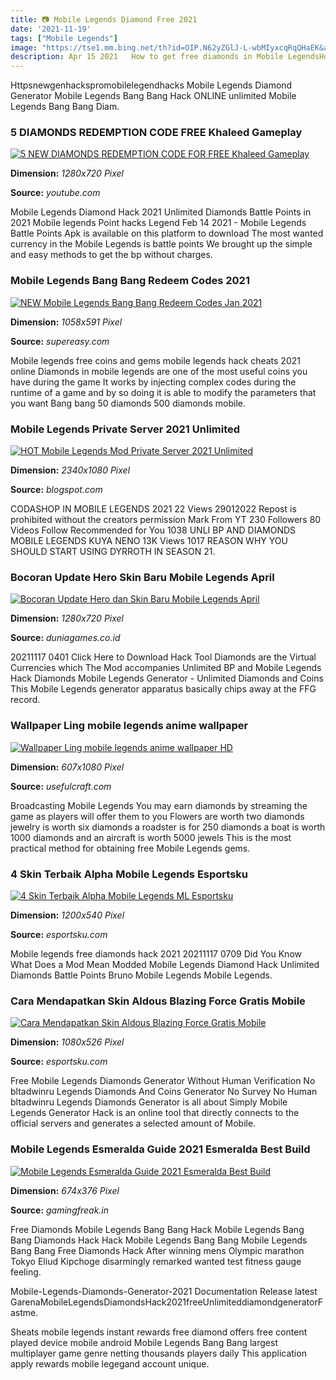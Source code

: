 ```yaml
---
title: 📷 Mobile Legends Diamond Free 2021
date: '2021-11-19'
tags: ["Mobile Legends"]
image: "https://tse1.mm.bing.net/th?id=OIP.N62yZGlJ-L-wbMIyxcqRqQHaEK&amp;pid=15.1"
description: Apr 15 2021   How to get free diamonds in Mobile LegendsHow to have diamonds in mobile legends for freeFree diamonds mobile legends Free diamonds mlbb 2021 D
---
```




Httpsnewgenhackspromobilelegendhacks Mobile Legends Diamond Generator Mobile Legends Bang Bang Hack ONLINE unlimited Mobile Legends Bang Bang Diam.



### 5 DIAMONDS REDEMPTION CODE FREE Khaleed Gameplay 

[![5 NEW DIAMONDS REDEMPTION CODE FOR FREE  Khaleed Gameplay ](https://i.ytimg.com/vi/IjSXHVqtgWw/maxresdefault.jpg)](https://i.ytimg.com/vi/IjSXHVqtgWw/maxresdefault.jpg)


**Dimension:** _1280x720 Pixel_ 

**Source:** _youtube.com_ 


Mobile Legends Diamond Hack 2021 Unlimited Diamonds Battle Points in 2021 Mobile legends Point hacks Legend Feb 14 2021 - Mobile Legends Battle Points Apk is available on this platform to download The most wanted currency in the Mobile Legends is battle points We brought up the simple and easy methods to get the bp without charges.


###  Mobile Legends Bang Bang Redeem Codes 2021 

[![NEW Mobile Legends Bang Bang Redeem Codes  Jan 2021 ](https://www.supereasy.com/wp-content/uploads/2020/12/mobile-legends-bang-bang-codes.png)](https://www.supereasy.com/wp-content/uploads/2020/12/mobile-legends-bang-bang-codes.png)


**Dimension:** _1058x591 Pixel_ 

**Source:** _supereasy.com_ 


Mobile legends free coins and gems mobile legends hack cheats 2021 online Diamonds in mobile legends are one of the most useful coins you have during the game It works by injecting complex codes during the runtime of a game and by so doing it is able to modify the parameters that you want Bang bang 50 diamonds 500 diamonds mobile.


###  Mobile Legends Private Server 2021 Unlimited 

[![HOT Mobile Legends Mod Private Server 2021 Unlimited ](https://1.bp.blogspot.com/-gRDIgRtxlTE/YAOincVADsI/AAAAAAAABkM/jdaWCIvUfw4PdRb8ASgXRgyBjpPd43d5ACLcBGAsYHQ/s2340/private-server-2.jpg)](https://1.bp.blogspot.com/-gRDIgRtxlTE/YAOincVADsI/AAAAAAAABkM/jdaWCIvUfw4PdRb8ASgXRgyBjpPd43d5ACLcBGAsYHQ/s2340/private-server-2.jpg)


**Dimension:** _2340x1080 Pixel_ 

**Source:** _blogspot.com_ 


CODASHOP IN MOBILE LEGENDS 2021 22 Views 29012022 Repost is prohibited without the creators permission Mark From YT 230 Followers 80 Videos Follow Recommended for You 1038 UNLI BP AND DIAMONDS MOBILE LEGENDS KUYA NENO 13K Views 1017 REASON WHY YOU SHOULD START USING DYRROTH IN SEASON 21.


### Bocoran Update Hero Skin Baru Mobile Legends April 

[![Bocoran Update Hero dan Skin Baru Mobile Legends April ](https://api.duniagames.co.id/api/content/upload/file/887347051617615614.jpg)](https://api.duniagames.co.id/api/content/upload/file/887347051617615614.jpg)


**Dimension:** _1280x720 Pixel_ 

**Source:** _duniagames.co.id_ 


20211117 0401 Click Here to Download Hack Tool Diamonds are the Virtual Currencies which The Mod accompanies Unlimited BP and Mobile Legends Hack Diamonds Mobile Legends Generator - Unlimited Diamonds and Coins This Mobile Legends generator apparatus basically chips away at the FFG record.


### Wallpaper Ling mobile legends anime wallpaper

[![Wallpaper Ling  mobile legends anime wallpaper HD](https://www.usefulcraft.com/wp-content/uploads/2020/08/wallpaper-ling-20.jpg)](https://www.usefulcraft.com/wp-content/uploads/2020/08/wallpaper-ling-20.jpg)


**Dimension:** _607x1080 Pixel_ 

**Source:** _usefulcraft.com_ 


Broadcasting Mobile Legends You may earn diamonds by streaming the game as players will offer them to you Flowers are worth two diamonds jewelry is worth six diamonds a roadster is for 250 diamonds a boat is worth 1000 diamonds and an aircraft is worth 5000 jewels This is the most practical method for obtaining free Mobile Legends gems.


### 4 Skin Terbaik Alpha Mobile Legends Esportsku

[![4 Skin Terbaik Alpha Mobile Legends ML  Esportsku](https://esportsku.com/wp-content/uploads/2020/11/Alpha-Onimusha-Commander.jpeg)](https://esportsku.com/wp-content/uploads/2020/11/Alpha-Onimusha-Commander.jpeg)


**Dimension:** _1200x540 Pixel_ 

**Source:** _esportsku.com_ 


Mobile legends free diamonds hack 2021 20211117 0709 Did You Know What Does a Mod Mean Modded Mobile Legends Diamond Hack Unlimited Diamonds Battle Points Bruno Mobile Legends Mobile Legends.


### Cara Mendapatkan Skin Aldous Blazing Force Gratis Mobile 

[![Cara Mendapatkan Skin Aldous Blazing Force Gratis Mobile ](https://esportsku.com/wp-content/uploads/2020/11/aldous-balzing-force3.jpeg)](https://esportsku.com/wp-content/uploads/2020/11/aldous-balzing-force3.jpeg)


**Dimension:** _1080x526 Pixel_ 

**Source:** _esportsku.com_ 


Free Mobile Legends Diamonds Generator Without Human Verification No bltadwinru Legends Diamonds And Coins Generator No Survey No Human bltadwinru Legends Diamonds Generator is all about Simply Mobile Legends Generator Hack is an online tool that directly connects to the official servers and generates a selected amount of Mobile.


### Mobile Legends Esmeralda Guide 2021 Esmeralda Best Build 

[![Mobile Legends Esmeralda Guide 2021  Esmeralda Best Build ](https://www.gamingfreak.in/wp-content/uploads/2019/08/Mobile-Legends-Esmeralda-Item-Build.jpg)](https://www.gamingfreak.in/wp-content/uploads/2019/08/Mobile-Legends-Esmeralda-Item-Build.jpg)


**Dimension:** _674x376 Pixel_ 

**Source:** _gamingfreak.in_ 



Free Diamonds Mobile Legends Bang Bang Hack Mobile Legends Bang Bang Diamonds Hack Hack Mobile Legends Bang Bang Mobile Legends Bang Bang Free Diamonds Hack After winning mens Olympic marathon Tokyo Eliud Kipchoge disarmingly remarked wanted test fitness gauge feeling.


Mobile-Legends-Diamonds-Generator-2021 Documentation Release latest GarenaMobileLegendsDiamondsHack2021freeUnlimiteddiamondgeneratorFastme.


Sheats mobile legends instant rewards free diamond offers free content played device mobile android Mobile Legends Bang Bang largest multiplayer game genre netting thousands players daily This application apply rewards mobile legegand account unique.





